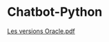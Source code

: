 # Chatbot-Python
[Les versions Oracle.pdf](https://github.com/SAMI-li/Chatbot-Python/files/8646126/Les.versions.Oracle.pdf)
